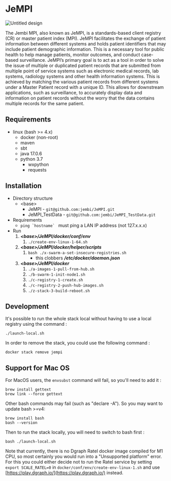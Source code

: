 # JeMPI

![Untitled design](https://user-images.githubusercontent.com/41700488/158391814-b78219dc-0359-4024-b7bd-2dec792b5b15.png)

The Jembi MPI, also known as JeMPI, is a standards-based client registry (CR) or master patient index (MPI). JeMPI facilitates the exchange of patient information between different systems and holds patient identifiers that may include patient demographic information. This is a necessary tool for public health to help manage patients, monitor outcomes, and conduct case-based surveillance. JeMPI’s primary goal is to act as a tool in order to solve the issue of multiple or duplicated patient records that are submitted from multiple point of service systems such as electronic medical records, lab systems, radiology systems and other health information systems. This is achieved by matching the various patient records from different systems under a Master Patient record with a unique ID. This allows for downstream applications, such as surveillance, to accurately display data and information on patient records without the worry that the data contains multiple records for the same patient.

## Requirements
- linux (bash >= 4.x)
  - docker (non-root)
  - maven
  - sbt
  - java 17.0.6
  - python 3.7
    - wxpython
    - requests

## Installation
- Directory structure
  - \<base>
    - JeMPI           - ```git@github.com:jembi/JeMPI.git```
    - JeMPI_TestData  - ```git@github.com:jembi/JeMPI_TestData.git```
- Requirements
  - ```ping `hostname` ``` must ping a LAN IP address (not 127.x.x.x) 
- Run
  1. **_\<base>/JeMPI/docker/conf/env_**
     1. ```./create-env-linux-1-64.sh```
  2. **_\<base>/JeMPI/docker/helper/scripts_**
     1. ```bash ./x-swarm-a-set-insecure-registries.sh```
        - this clobbers **_/etc/docker/daemon.json_**   
  3. **_\<base>/JeMPI/docker_**
     1. ```./a-images-1-pull-from-hub.sh```
     2. ```./b-swarm-1-init-node1.sh```
     3. ```./c-registry-1-create.sh```
     4. ```./c-registry-2-push-hub-images.sh```
     5. ```./z-stack-3-build-reboot.sh```

## Development
It's possible to run the whole stack local without having to use a local registry using the command : 
```
./launch-local.sh
```
In order to remove the stack, you could use the following command :
```
docker stack remove jempi
```

## Support for Mac OS

For MacOS users, the `envsubst` command will fail, so you'll need to add it  :
```
brew install gettext
brew link --force gettext 
```

Other bash commands may fail (such as "declare -A"). So you may want to update bash >=v4:
```
brew install bash
bash --version
``` 

Then to run the stack locally, you will need to switch to bash first :
```
bash ./launch-local.sh
```

Note that currently, there is no Dgraph Ratel docker image compiled for M1 CPU, so most certainly you would run into a "Unsupported platform" error. For this you could either decide not to run the Ratel service by setting `export SCALE_RATEL=0` in `docker/conf/env/create-env-linux-1.sh` and use [https://play.dgraph.io/](https://play.dgraph.io/) instead.


